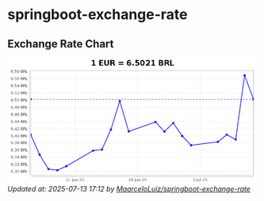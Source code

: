 # springboot-exchange-rate

<!-- EXCHANGE-RATE-START -->
## Exchange Rate Chart

![Exchange Rate Chart](charts/chart.png)*Updated at: 2025-07-13 17:12 by [MaarceloLuiz/springboot-exchange-rate](https://github.com/MaarceloLuiz/springboot-exchange-rate)*


<!-- EXCHANGE-RATE-END -->